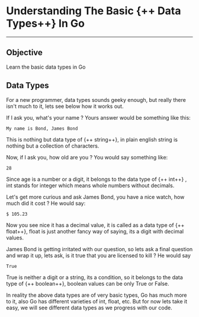 # Understanding The Basic {++ Data Types++} In Go

<hr>

## Objective

Learn the basic data types in Go

## Data Types

For a new programmer, data types sounds geeky enough, but really there isn't much to it, lets see below how it works out.

If I ask you, what's your name ? Yours answer would be something like this:

    My name is Bond, James Bond

This is nothing but data type of {++ string++}, in plain english string is nothing but a collection of characters.

Now, if I ask you, how old are you ? You would say something like:

    28

Since age is a number or a digit, it belongs to the data type of {++ int++} , int stands for integer which means whole numbers without decimals.

Let's get more curious and ask James Bond, you have a nice watch, how much did it cost ? He would say:

    $ 105.23

Now you see nice it has a decimal value, it is called as a data type of {++ float++}, float is just another fancy way of saying, its a digit with decimal values.

James Bond is getting irritated with our question, so lets ask a final question and wrap it up, lets ask, is it true that you are licensed to kill ? He would say

    True

True is neither a digit or a string, its a condition, so it belongs to the data type of {++ boolean++}, boolean values can be only True or False.

In reality the above data types are of very basic types, Go has much more to it, also Go has different varieties of int, float, etc. But for now lets take it easy, we will see different data types as we progress with our code.